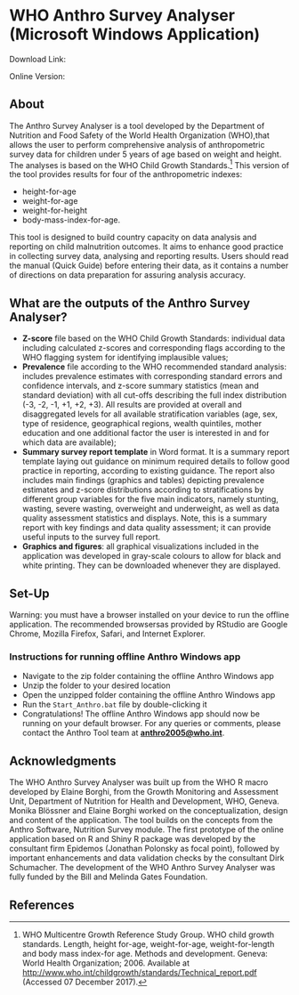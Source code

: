 # WHO Anthro Survey Analyser (Microsoft Windows Application)

Download Link:

Online Version: 

## About
The Anthro Survey Analyser is a tool developed by the Department of Nutrition and Food Safety of the World Health Organization (WHO),that allows the user to perform comprehensive analysis of anthropometric survey data for children under 5 years of age based on weight and height. The analyses is based on the WHO Child Growth Standards.[^1] This version of the tool provides results for four of the anthropometric indexes: 
- height-for-age
- weight-for-age
- weight-for-height
- body-mass-index-for-age.

This tool is designed to build country capacity on data analysis and reporting on child malnutrition outcomes. It aims to enhance good practice in collecting survey data, analysing and reporting results.
Users should read the manual (Quick Guide) before entering their data, as it contains a number of directions on data preparation for assuring analysis accuracy.

## What are the outputs of the Anthro Survey Analyser?
- **Z-score** file based on the WHO Child Growth Standards: individual data including calculated z-scores and corresponding flags according to the WHO flagging system for identifying implausible values;
- **Prevalence** file according to the WHO recommended standard analysis: includes prevalence estimates with corresponding standard errors and confidence intervals, and z-score summary statistics (mean and standard deviation) with all cut-offs describing the full index distribution (-3, -2, -1, +1, +2, +3). All results are provided at overall and disaggregated levels for all available stratification variables (age, sex, type of residence, geographical regions, wealth quintiles, mother education and one additional factor the user is interested in and for which data are available);
- **Summary survey report template** in Word format. It is a summary report template laying out guidance on minimum required details to follow good practice in reporting, according to existing guidance. The report also includes main findings (graphics and tables) depicting prevalence estimates and z-score distributions according to stratifications by different group variables for the five main indicators, namely stunting, wasting, severe wasting, overweight and underweight, as well as data quality assessment statistics and displays. Note, this is a summary report with key findings and data quality assessment; it can provide useful inputs to the survey full report.
- **Graphics and figures**: all graphical visualizations included in the application was developed in gray-scale colours to allow for black and white printing. They can be downloaded whenever they are displayed.

## Set-Up
Warning: you must have a browser installed on your device to run the offline application. The recommended browsersas provided by RStudio are Google Chrome, Mozilla Firefox, Safari, and Internet Explorer.

### Instructions for running offline Anthro Windows app
- Navigate to the zip folder containing the offline Anthro Windows app
- Unzip the folder to your desired location
- Open the unzipped folder containing the offline Anthro Windows app
- Run the `Start_Anthro.bat` file by double-clicking it
- Congratulations! The offline Anthro Windows app should now be running on your default browser.
For any queries or comments, please contact the Anthro Tool team at **anthro2005@who.int**.

## Acknowledgments
The WHO Anthro Survey Analyser was built up from the WHO R macro developed by Elaine Borghi, from the Growth Monitoring and Assessment Unit, Department of Nutrition for Health and Development, WHO, Geneva. Monika Blössner and Elaine Borghi worked on the conceptualization, design and content of the application. The tool builds on the concepts from the Anthro Software, Nutrition Survey module. The first prototype of the online application based on R and Shiny R package was developed by the consultant firm Epidemos (Jonathan Polonsky as focal point), followed by important enhancements and data validation checks by the consultant Dirk Schumacher.
The development of the WHO Anthro Survey Analyser was fully funded by the Bill and Melinda Gates Foundation.

## References
[^1]: WHO Multicentre Growth Reference Study Group. WHO child growth standards. Length, height for-age, weight-for-age, weight-for-length and body mass index-for age. Methods and development. Geneva: World Health Organization; 2006. Available at http://www.who.int/childgrowth/standards/Technical_report.pdf (Accessed 07 December 2017).

